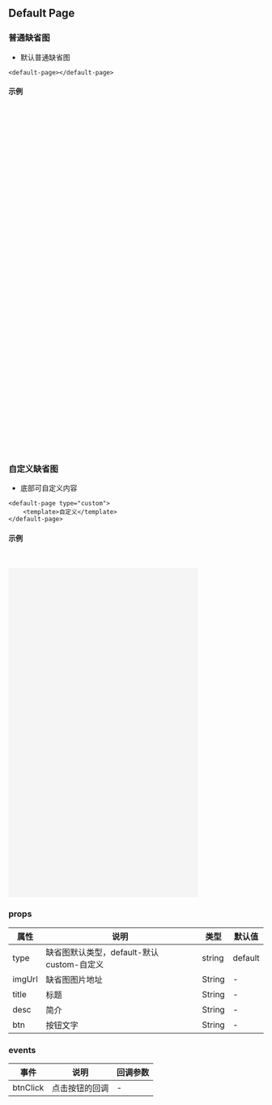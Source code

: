 <style lang="scss">

// Prefix
$css-prefix: kdx-;

// variable
$c0: #212121;
$c1: #ffffff;
$c2: #ff3c29;
$c3: #ff6f29;
$c4: #cccccc;
$c5: transparent;
$c6: #ffd600;
$c7: #e6e7eb;
$c8: #379fff;
$c9: #2f82ff;
$c10: #09c15f;
$c11: #F5F5F5;
$c12:#FFEFE6;
$c13:#2D8CF0;
$c14:#F0FAFF;
$c15:#969696;
$c16:#FFF3F5;
$c17:#E6FFF9;
$c18:#00A0EE;
$c19:#000000;

// width
$w: 100%;

// inline-block
.ib{
  display: inline-block;
}

.flex {
  display: flex;
}

// function
@function px2rpx($n) {
  @return $n * 1 + px;
}

// mixin
@mixin height($size: 0) {
  height: px2rpx($size);
  line-height: px2rpx($size);
  // #ifdef H5
  line-height: px2rpx($size - 3);
  // #endif
  // set button border-radius important
  border-radius: px2rpx($size / 2) !important;
}

@mixin lh($size: 0) {
  height: px2rpx($size);
  line-height: px2rpx($size);
}

@mixin wh($size: 0) {
  width: px2rpx($size);
  height: px2rpx($size);
}

@mixin allResize($size, $br, $fsize, $b) {
  width: px2rpx($size);
  height: px2rpx($size/$b);
  line-height: px2rpx($size/$b);
  border-radius: px2rpx($br);
  font-size: px2rpx($fsize);
}

@mixin lt12($size, $b){
  transform:scale($b);
  display:inline-block;
  white-space:nowrap;
  margin-left:- px2rpx($size);
}

// resize
.h32 {
  @include height(32);
}
.h34 {
  @include height(34);
}
.h40 {
  @include height(40);
}
// plv
.plv{
    position: relative;
}

// icon
.icon{
  font-size: px2rpx(12);
  // color: $c15;
}

// Button
$btn-prefix-cls: $css-prefix + "btn";
.#{$btn-prefix-cls} {
  &:focus{
    outline: none;
  }
  @include height(34);
  border-radius: px2rpx(64);
  background: $c2;
  color: $c1;
  font-size: px2rpx(16);
  font-weight: normal;
  width: 100%;
  border: 0;
  // margin: 0 auto;
  &::after {
    border: 0;
  }

  &.ghost[disabled] {
    border: 1px solid $c7;
    color: $c4 !important;
    background: $c5 !important;
  }
  &[disabled] {
    background: $c4 !important;
    color: $c1 !important;
  }

  // type 控制颜色
  &.primary.ghost,
  &.default.ghost {
    background: $c5;
    border: 1px solid $c2;
    color: $c2;
  }

  &.primary {
    border-radius: px2rpx(20);
    font-size: px2rpx(14);
  }

  &.do {
    background: linear-gradient(132.57deg, $c2 0%, $c3 94.38%);
    font-size: px2rpx(14);
    font-weight: 500;
    &.ghost {
      background: $c5;
      border: 1px solid $c2;
      color: $c2;
    }
  }

  &.know {
    border-radius: px2rpx(20);
    background: $c6;
    color: $c2;
    font-weight: 500;
    &.ghost {
      border: 1px solid $c2;
      background: $c5;
      color: $c6;
    }
  }

  &.finished {
    border-radius: px2rpx(20);
    background: $c4;
    font-size: px2rpx(14);
    font-weight: 500;
    color: $c1;
  }

  &.do-get {
    border-radius: px2rpx(80);
    background: linear-gradient(132.57deg, $c2 0%, $c3 94.38%);
    font-size: px2rpx(12);
    color: $c1;
    &.ghost {
      background: linear-gradient(309.84deg, $c8 7.21%, $c9 92.67%);
    }
  }

  &.text {
    border-radius: px2rpx(11);
    background: $c5;
    border: 1px solid $c2;
    font-size: px2rpx(12);
    color: $c2;
    &.ghost {
      border: 1px solid $c7;
      background: $c5;
      color: $c0;
    }
  }

  &.success {
    background: $c10;
    border-radius: px2rpx(14);
    font-size: px2rpx(12);
    color: $c1;
    &.ghost {
      background: $c5;
      border: 1px solid $c10;
      color: $c10;
    }
  }

  &.small {
    @include height(28);
    // by Houqiang update
    font-size: px2rpx(12) !important;
    font-weight: normal !important;
  }
  &.middle {
    @include height(38);
    // by Houqiang update
    font-size: px2rpx(14) !important;
    font-weight: 500 !important;
  }
  &.large {
    @include height(40);
  }

  // theme
  &.hollow {
    border-radius: px2rpx(20);
    background: $c5;
    box-sizing: border-box;
    border: 1px solid $c2;
    color: $c2;
    font-size: px2rpx(14);
    font-weight: 600;
  }
  &.theme0 {
    border-radius: px2rpx(20);
    background: $c6;
    color: $c2;
    border: 0;
    font-size: px2rpx(16);
    font-weight: 500;
  }
  &.theme1 {
    border-radius: px2rpx(20);
    background: $c4;
    color: #ffffff;
    font-size: px2rpx(14);
  }
  &.theme2 {
    border-radius: px2rpx(20);
    color: #ffffff;
    font-size: px2rpx(14);
  }
}

// ButtonGroup
$btn-group-prefix-cls: $css-prefix + "button-group";
.#{$btn-group-prefix-cls} {
  width: 100%;
  display: flex;
  .group {
    flex: 1;
    &.kdx-btn,
    .kdx-btn {
      font-weight: 500;
      font-size: px2rpx(14);
    }

    &:not(:first-child):not(:last-child) {
      &.kdx-btn,
      .kdx-btn {
        border-radius: 0 !important;
      }
    }

    &:first-child {
      &.kdx-btn,
      .kdx-btn {
        border-top-right-radius: 0 !important;
        border-bottom-right-radius: 0 !important;
      }
    }
    &:last-child {
      &.kdx-btn,
      .kdx-btn {
        border-top-left-radius: 0 !important;
        border-bottom-left-radius: 0 !important;
      }
    }
  }
  &.entity,
  &.hollow {
    .group {
      &:first-child {
        &.kdx-btn,
        .kdx-btn {
          background: $c1;
          border: 1px solid $c7;
          border-right: 0;
          box-sizing: border-box;
          color: $c0;
        }
      }
    }
  }
  &.entity {
    .group {
      &.kdx-btn,
      .kdx-btn {
        // font-weight: normal;
      }
      &:first-child {
        &.kdx-btn,
        .kdx-btn {
          background: $c0;
          border: 0;
          color: $c1;
        }
      }
    }
  }
  &.simple.entity {
    .group {
      &.kdx-btn,
      .kdx-btn {
        background: linear-gradient(132.57deg, $c2 0%, $c3 94.38%);
        &.small {
          @include height(28);
        }

        &.middle {
          @include height(38);
        }
      }
    }
  }
}

// default-page
$default-page-wrap: $css-prefix + 'default-page-wrap';
.#{$default-page-wrap} {
  width: 100%;
  .container {
    margin: 0 auto;
    width: px2rpx(200);
    text-align: center;
    overflow: hidden;
  }
  .img {
    margin: 0 auto;
    width: px2rpx(90);
    height: px2rpx(90);
    text-align: center;
    .default-img {
      width: px2rpx(90);
      height: px2rpx(90);
    }
    .icon {
      font-size: px2rpx(90);
    }
  }
  .title {
    margin-top: px2rpx(16);
    line-height: px2rpx(22);
    font-size: px2rpx(16);
    color: $c0;
    font-weight: 600;
  }
  .desc {
    margin: px2rpx(8) 0 px2rpx(16);
    line-height: px2rpx(20);
    font-size: px2rpx(14);
    color: $c15;
  }
  >.default {
    padding: px2rpx(166) 0 0;
    height: 100vh;
    background-color: $c1;
  }
  .custom {
    padding: px2rpx(24) 0;
    background-color: $c1;
  }
}

</style>

## Default Page

### 普通缺省图
+ 默认普通缺省图
```
<default-page></default-page>
```
#### 示例
&nbsp;
<div style="width:375px;height:650px;">
    <default-page></default-page>
</div>



### 自定义缺省图
+ 底部可自定义内容
```
<default-page type="custom">
    <template>自定义</template>
</default-page>
```
#### 示例
&nbsp;
<div style="width:375px;height:650px;background-color: #f5f5f5;">
    <default-page type="custom">
        <template> 
            <div style="color: #969696;font-size: 14px;text-align: center;margin-top: 140px;">自定义</div>
        </template>
    </default-page>
</div>


### props
| 属性   | 说明    |  类型  | 默认值|
| ------ | ------| ------ | ------ |
| type | 缺省图默认类型，default-默认 custom-自定义 | string | default |
| imgUrl | 缺省图图片地址 | String | - |
| title | 标题 | String | - |
| desc | 简介 | String | - |
| btn | 按钮文字 | String | - |


### events 
| 事件 | 说明 | 回调参数      |
| ------ | ------ | ------ |
| btnClick | 点击按钮的回调 | - |
